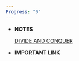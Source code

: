 ```yaml
---
Progress: "0"
---
```

- **NOTES**
    
      
    
    [DIVIDE AND CONQUER](./DIVIDE%20AND%20CONQUER/DIVIDE%20AND%20CONQUER.md)
    
      
    

  

- **IMPORTANT LINK**